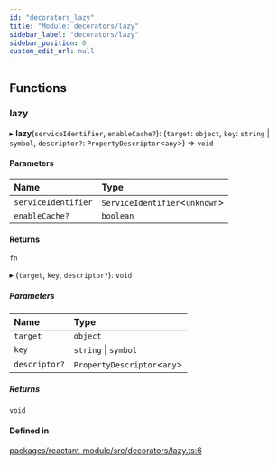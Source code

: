 ```yaml
---
id: "decorators_lazy"
title: "Module: decorators/lazy"
sidebar_label: "decorators/lazy"
sidebar_position: 0
custom_edit_url: null
---
```


## Functions

### lazy

▸ **lazy**(`serviceIdentifier`, `enableCache?`): (`target`: `object`, `key`: `string` \| `symbol`, `descriptor?`: `PropertyDescriptor`<`any`\>) => `void`

#### Parameters

| Name | Type |
| :------ | :------ |
| `serviceIdentifier` | `ServiceIdentifier`<`unknown`\> |
| `enableCache?` | `boolean` |

#### Returns

`fn`

▸ (`target`, `key`, `descriptor?`): `void`

##### Parameters

| Name | Type |
| :------ | :------ |
| `target` | `object` |
| `key` | `string` \| `symbol` |
| `descriptor?` | `PropertyDescriptor`<`any`\> |

##### Returns

`void`

#### Defined in

[packages/reactant-module/src/decorators/lazy.ts:6](https://github.com/unadlib/reactant/blob/a9a6e065/packages/reactant-module/src/decorators/lazy.ts#L6)
